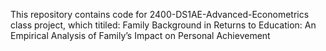 This repository contains code for 2400-DS1AE-Advanced-Econometrics class project, which titiled: Family Background in Returns to Education: An Empirical Analysis of Family’s Impact on Personal Achievement
